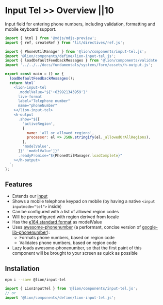 # Input Tel >> Overview ||10

Input field for entering phone numbers, including validation, formatting and mobile keyboard support.

```js script
import { html } from '@mdjs/mdjs-preview';
import { ref, createRef } from 'lit/directives/ref.js';

import { PhoneUtilManager } from '@lion/components/input-tel.js';
import '@lion/components/define/lion-input-tel.js';
import { loadDefaultFeedbackMessages } from '@lion/components/validate-messages.js';
import '../../../docs/fundamentals/systems/form/assets/h-output.js';
```

```js preview-story
export const main = () => {
  loadDefaultFeedbackMessages();
  return html`
    <lion-input-tel
      .modelValue="${'+639921343959'}"
      live-format
      label="Telephone number"
      name="phoneNumber"
    ></lion-input-tel>
    <h-output
      .show="${[
        'activeRegion',
        {
          name: 'all or allowed regions',
          processor: el => JSON.stringify(el._allowedOrAllRegions),
        },
        'modelValue',
      ]}" 'modelValue']}"
      .readyPromise="${PhoneUtilManager.loadComplete}"
    ></h-output>
  `;
};
```

## Features

- Extends our [input](../input/overview.md)
- Shows a mobile telephone keypad on mobile (by having a native `<input inputmode="tel">` inside)
- Can be configured with a list of allowed region codes
- Will be preconfigured with region derived from locale
- Has the [e164 standard format](https://en.wikipedia.org/wiki/E.164) as modelValue
- Uses [awesome-phonenumber](https://www.npmjs.com/package/awesome-phonenumber) (a performant, concise version of [google-lib-phonenumber](https://www.npmjs.com/package/google-libphonenumber)):
  - Formats phone numbers, based on region code
  - Validates phone numbers, based on region code
- Lazy loads awesome-phonenumber, so that the first paint of this component will be brought to your screen as quick as possible

## Installation

```bash
npm i --save @lion/input-tel
```

```js
import { LionInputTel } from '@lion/components/input-tel.js';
// or
import '@lion/components/define/lion-input-tel.js';
```

